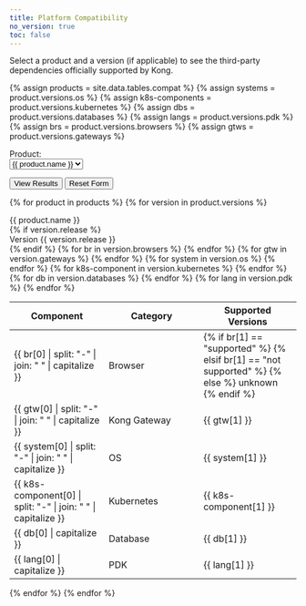```yaml
---
title: Platform Compatibility
no_version: true
toc: false
---
```


Select a product and a version (if applicable) to see the third-party
dependencies officially supported by Kong.


<!-- ## Form logic
Only product is displayed on page load
Hide version form if product is not selected
If (product) has been selected AND only has ("current") version, hide version form


## View results button

If (product + version), show compatible
If (product + version == "current" ), show compatible
If (missing product or version from dropdown selection) then throw error OR have default values
If product or version is missing, show nothing OR show error

## Reset button
Clicking reset button resets form AND results
Revert to page load state, only product is displayed

-->

<!-- VARIABLES -->
{% assign products = site.data.tables.compat %}
{% assign systems = product.versions.os %}
{% assign k8s-components = product.versions.kubernetes %}
{% assign dbs = product.versions.databases %}
{% assign langs = product.versions.pdk %}
{% assign brs = product.versions.browsers %}
{% assign gtws = product.versions.gateways %}

<script>
  window.productCompatibility = {{ site.data.tables.compat | jsonify }}
</script>

<div class="compat-form">
<form name="compat-form" id="compat-form" action="/compat-dropdown">
  <div class="dropdown-label">Product:</div> <select class="product-dropdown" name="product" id="product-compat-dropdown">
    {% for product in products %}
    <option value="{{ product.slug }}">{{ product.name }}</option>
    {% endfor %}
    </select>
    <!-- grab the selected value and use this to determine which version dropdown to show -->
    <!-- add a version dropdown if there is a version for that product -->
    <br>
    <div id="version-selector" style="display:none">
    <div class="dropdown-label">Version: </div><select class="version-dropdown" name="version" id="version-compat-dropdown"></select>
    </div>
</form>

<button type="button" class="compat-button" onclick="getFormValues()">View Results</button>
<button type="button" class="compat-button" onclick="resetForm()">Reset Form</button>

</div>

<!-- ## Results
{:.compat-title} -->

<!-- Output of the product and version selector form -->

{% for product in products %}
{% for version in product.versions %}

<div class="results-table" id="{{ product.slug }}-{{ version.release | replace: '.', '_' }}">

<div class="compat-title" id="{{ product.name }}">{{ product.name }}</div>
{% if version.release %}
<div class="version-title"> Version {{ version.release }}</div>
{% endif %}

<table class="compat-table">
  <thead>
    <th style="width: 33%"><b>Component</b></th>
    <th style="width: 33%"><b>Category</b></th>
    <th><b>Supported Versions</b></th>
  </thead>
  <tbody>
  {% for br in version.browsers %}
    <tr>
      <td>{{ br[0] | split: "-" | join: " " | capitalize }}</td>
      <td>Browser</td>
      <td>{% if br[1] == "supported" %}
      <i class="fa fa-check"></i>
      {% elsif br[1] == "not supported" %}
      <i class="fa fa-times"></i>
      {% else %}
      unknown
      {% endif %}</td>
    </tr>
  {% endfor %}
  {% for gtw in version.gateways %}
    <tr>
      <td>{{ gtw[0] | split: "-" | join: " " | capitalize }}</td>
      <td>Kong Gateway</td>
      <td>{{ gtw[1] }}</td>
    </tr>
  {% endfor %}
  {% for system in version.os %}
    <tr>
      <td>{{ system[0] | split: "-" | join: " " | capitalize }}</td>
      <td> OS </td>
      <td>{{ system[1] }}</td>
    </tr>
  {% endfor %}
  {% for k8s-component in version.kubernetes %}
    <tr>
      <td>{{ k8s-component[0] | split: "-" | join: " " | capitalize }}</td>
      <td>Kubernetes</td>
      <td>{{ k8s-component[1] }}</td>
    </tr>
  {% endfor %}
  {% for db in version.databases %}
    <tr>
      <td>{{ db[0] | capitalize }}</td>
      <td>Database</td>
      <td>{{ db[1] }}</td>
    </tr>
  {% endfor %}
  {% for lang in version.pdk %}
    <tr>
      <td>{{ lang[0] | capitalize }}</td>
      <td>PDK</td>
      <td>{{ lang[1] }}</td>
    </tr>
  {% endfor %}
  </tbody>
</table>
</div>

{% endfor %}
{% endfor %}
